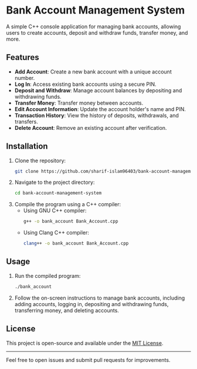 # Bank Account Management System

A simple C++ console application for managing bank accounts, allowing users to create accounts, deposit and withdraw funds, transfer money, and more.

## Features

- **Add Account**: Create a new bank account with a unique account number.
- **Log In**: Access existing bank accounts using a secure PIN.
- **Deposit and Withdraw**: Manage account balances by depositing and withdrawing funds.
- **Transfer Money**: Transfer money between accounts.
- **Edit Account Information**: Update the account holder's name and PIN.
- **Transaction History**: View the history of deposits, withdrawals, and transfers.
- **Delete Account**: Remove an existing account after verification.

## Installation

1. Clone the repository:
   ```bash
   git clone https://github.com/sharif-islam96403/bank-account-management-system.git
   ```
2. Navigate to the project directory:
   ```bash
   cd bank-account-management-system
   ```
3. Compile the program using a C++ compiler:
   - Using GNU C++ compiler:
     ```bash
     g++ -o bank_account Bank_Account.cpp
     ```
   - Using Clang C++ compiler:
     ```bash
     clang++ -o bank_account Bank_Account.cpp
     ```

## Usage

1. Run the compiled program:
   ```bash
   ./bank_account
   ```

2. Follow the on-screen instructions to manage bank accounts, including adding accounts, logging in, depositing and withdrawing funds, transferring money, and deleting accounts.

## License

This project is open-source and available under the [MIT License](/LICENSE).

---

Feel free to open issues and submit pull requests for improvements.
